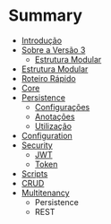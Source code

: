 # Summary

* [Introdução](README.md)
* [Sobre a Versão 3](sobre_a_versao_3.md)
   * [Estrutura Modular](estrutura-modular.md)
* [Estrutura Modular](estrutura-modular.md)
* [Roteiro Rápido](roteiro_rapido.md)
* [Core](core.md)
* [Persistence](persistence.md)
   * [Configurações](persistence-configuracoes.md)
   * [Anotações](persistence-anotacoes.md)
   * [Utilização](persistence-utilizacao.md)
* [Configuration](configuration.md)
* [Security](security.md)
   * [JWT](jwt.md)
   * [Token](token.md)
* [Scripts](scripts.md)
* [CRUD](crud.md)
* [Multitenancy](multitenancy.md)
   * Persistence
   * REST

